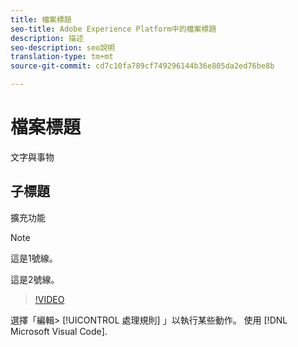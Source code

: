 ```yaml
---
title: 檔案標題
seo-title: Adobe Experience Platform中的檔案標題
description: 描述
seo-description: seo說明
translation-type: tm+mt
source-git-commit: cd7c10fa789cf749296144b36e805da2ed76be8b

---
```



# 檔案標題

文字與事物

## 子標題

擴充功能

> [!NOTE]
> 
> 這是1號線。
>
> 這是2號線。

> [!VIDEO](https://youtu.be/ypS_CKym5NQ)

選擇「編輯> [!UICONTROL 處理規則] 」以執行某些動作。 使用 [!DNL Microsoft Visual Code].
